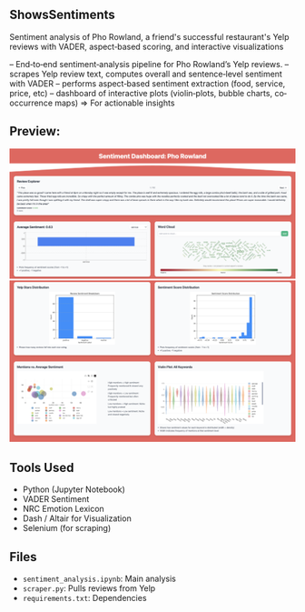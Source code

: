 ## ShowsSentiments
Sentiment analysis of Pho Rowland, a friend's successful restaurant's Yelp reviews with VADER, aspect‑based scoring, and interactive visualizations

– End‐to‐end sentiment‐analysis pipeline for Pho Rowland’s Yelp reviews. 
– scrapes Yelp review text, computes overall and sentence‐level sentiment with VADER
– performs aspect‐based sentiment extraction (food, service, price, etc)
– dashboard of interactive plots (violin‐plots, bubble charts, co‐occurrence maps)
=> For actionable insights

## Preview:
![Dashboard Pic 1](./public/dashboard3.png)
![Dashboard Pic 2](./public/dashboard2.png)


## Tools Used
- Python (Jupyter Notebook)
- VADER Sentiment
- NRC Emotion Lexicon
- Dash / Altair for Visualization
- Selenium (for scraping)

## Files
- `sentiment_analysis.ipynb`: Main analysis
- `scraper.py`: Pulls reviews from Yelp
- `requirements.txt`: Dependencies
